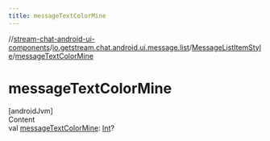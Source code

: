```yaml
---
title: messageTextColorMine
---
```

//[stream-chat-android-ui-components](../../../index.md)/[io.getstream.chat.android.ui.message.list](../index.md)/[MessageListItemStyle](index.md)/[messageTextColorMine](messageTextColorMine.md)



# messageTextColorMine  
[androidJvm]  
Content  
val [messageTextColorMine](messageTextColorMine.md): [Int](https://kotlinlang.org/api/latest/jvm/stdlib/kotlin/-int/index.html)?  



